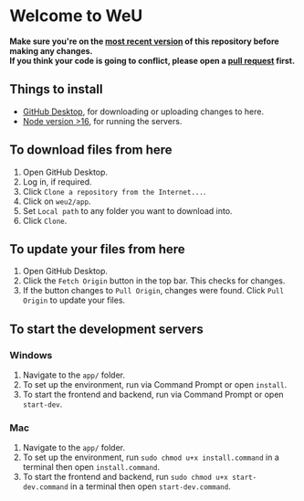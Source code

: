 # Welcome to WeU

**Make sure you're on the [most recent version](https://github.com/weu2/app/tree/main) of this repository before making any changes.**
<br>
**If you think your code is going to conflict, please open a [pull request](https://github.com/weu2/app/pulls) first.**

## Things to install
- [GitHub Desktop](https://desktop.github.com/), for downloading or uploading changes to here.
- [Node version >16](https://nodejs.org/en/download/), for running the servers.

## To download files from here
1. Open GitHub Desktop.
2. Log in, if required.
3. Click `Clone a repository from the Internet...`.
4. Click on `weu2/app`.
5. Set `Local path` to any folder you want to download into.
6. Click `Clone`.

## To update your files from here
1. Open GitHub Desktop.
2. Click the `Fetch Origin` button in the top bar. This checks for changes.
3. If the button changes to `Pull Origin`, changes were found. Click `Pull Origin` to update your files.

## To start the development servers

### Windows
1. Navigate to the `app/` folder.
2. To set up the environment, run via Command Prompt or open `install`.
3. To start the frontend and backend, run via Command Prompt or open `start-dev`.

### Mac
1. Navigate to the `app/` folder.
2. To set up the environment, run `sudo chmod u+x install.command` in a terminal then open `install.command`.
3. To start the frontend and backend, run `sudo chmod u+x start-dev.command` in a terminal then open `start-dev.command`.
